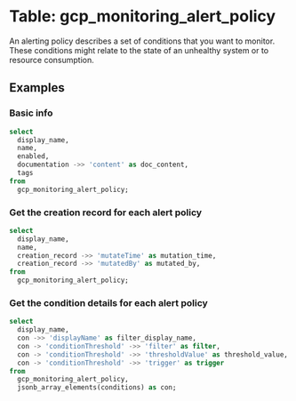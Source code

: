 # Table:  gcp_monitoring_alert_policy

An alerting policy describes a set of conditions that you want to monitor. These conditions might relate to the state of an unhealthy system or to resource consumption.

## Examples

### Basic info

```sql
select
  display_name,
  name,
  enabled,
  documentation ->> 'content' as doc_content,
  tags
from
  gcp_monitoring_alert_policy;
```


### Get the creation record for each alert policy

```sql
select
  display_name,
  name,
  creation_record ->> 'mutateTime' as mutation_time,
  creation_record ->> 'mutatedBy' as mutated_by,
from
  gcp_monitoring_alert_policy;
```


### Get the condition details for each alert policy

```sql
select
  display_name,
  con ->> 'displayName' as filter_display_name,
  con -> 'conditionThreshold' ->> 'filter' as filter,
  con -> 'conditionThreshold' ->> 'thresholdValue' as threshold_value,
  con -> 'conditionThreshold' ->> 'trigger' as trigger
from
  gcp_monitoring_alert_policy,
  jsonb_array_elements(conditions) as con;
```